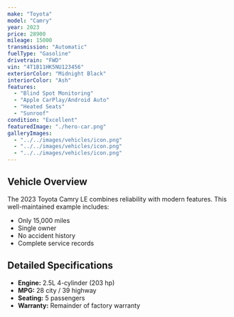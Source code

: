 ```yaml
---
make: "Toyota"
model: "Camry"
year: 2023
price: 28900
mileage: 15000
transmission: "Automatic"
fuelType: "Gasoline"
drivetrain: "FWD"
vin: "4T1B11HK5NU123456"
exteriorColor: "Midnight Black"
interiorColor: "Ash"
features:
  - "Blind Spot Monitoring"
  - "Apple CarPlay/Android Auto"
  - "Heated Seats"
  - "Sunroof"
condition: "Excellent"
featuredImage: "./hero-car.png"
galleryImages:
  - "../../images/vehicles/icon.png"
  - "../../images/vehicles/icon.png"
  - "../../images/vehicles/icon.png"
---
```


## Vehicle Overview

The 2023 Toyota Camry LE combines reliability with modern features. This well-maintained example includes:

- Only 15,000 miles
- Single owner
- No accident history
- Complete service records

## Detailed Specifications

- **Engine:** 2.5L 4-cylinder (203 hp)
- **MPG:** 28 city / 39 highway
- **Seating:** 5 passengers
- **Warranty:** Remainder of factory warranty